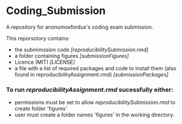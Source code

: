 # Coding_Submission
A repository for anonumoxfordus's coding exam submission.  

This reporsotory contains:
- the submimssion code *[reproducibilitySubmission.rmd]*
- a folder containing figures *[submissionFigures]*
- Licence (MIT) *[LICENSE]*
- a file with a list of required packages and code to install them (also found in reproducibilityAssignment.rmd) *[submissionPackages]*

### To run *reproducibilityAssignment.rmd* sucessfully either:
- permissions must be set to allow *reproducibilitySubmission.rmd* to create folder 'figures'
- user must create a folder names 'figures' in the working directory.
